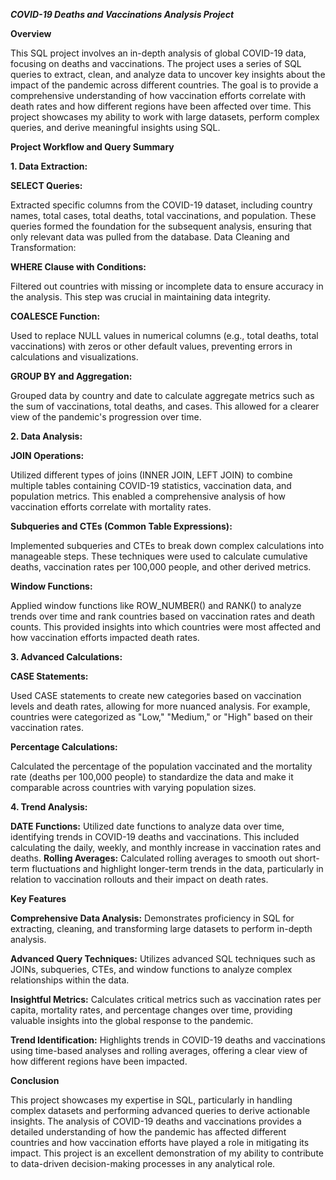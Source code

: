 ***COVID-19 Deaths and Vaccinations Analysis Project***

**Overview**

This SQL project involves an in-depth analysis of global COVID-19 data, focusing on deaths and vaccinations. The project uses a series of SQL queries to extract, clean, and analyze data to uncover key insights about the impact of the pandemic across different countries. The goal is to provide a comprehensive understanding of how vaccination efforts correlate with death rates and how different regions have been affected over time. This project showcases my ability to work with large datasets, perform complex queries, and derive meaningful insights using SQL.

**Project Workflow and Query Summary**

**1. Data Extraction:**

**SELECT Queries:**

Extracted specific columns from the COVID-19 dataset, including country names, total cases, total deaths, total vaccinations, and population. These queries formed the foundation for the subsequent analysis, ensuring that only relevant data was pulled from the database.
Data Cleaning and Transformation:

**WHERE Clause with Conditions:**

Filtered out countries with missing or incomplete data to ensure accuracy in the analysis. This step was crucial in maintaining data integrity.

**COALESCE Function:**

Used to replace NULL values in numerical columns (e.g., total deaths, total vaccinations) with zeros or other default values, preventing errors in calculations and visualizations.

**GROUP BY and Aggregation:**

Grouped data by country and date to calculate aggregate metrics such as the sum of vaccinations, total deaths, and cases. This allowed for a clearer view of the pandemic's progression over time.

**2. Data Analysis:**

**JOIN Operations:**

Utilized different types of joins (INNER JOIN, LEFT JOIN) to combine multiple tables containing COVID-19 statistics, vaccination data, and population metrics. This enabled a comprehensive analysis of how vaccination efforts correlate with mortality rates.

**Subqueries and CTEs (Common Table Expressions):**

Implemented subqueries and CTEs to break down complex calculations into manageable steps. These techniques were used to calculate cumulative deaths, vaccination rates per 100,000 people, and other derived metrics.

**Window Functions:**

Applied window functions like ROW_NUMBER() and RANK() to analyze trends over time and rank countries based on vaccination rates and death counts. This provided insights into which countries were most affected and how vaccination efforts impacted death rates.

**3. Advanced Calculations:**

**CASE Statements:**

Used CASE statements to create new categories based on vaccination levels and death rates, allowing for more nuanced analysis. For example, countries were categorized as "Low," "Medium," or "High" based on their vaccination rates.

**Percentage Calculations:**

Calculated the percentage of the population vaccinated and the mortality rate (deaths per 100,000 people) to standardize the data and make it comparable across countries with varying population sizes.

**4. Trend Analysis:**

**DATE Functions:**
Utilized date functions to analyze data over time, identifying trends in COVID-19 deaths and vaccinations. This included calculating the daily, weekly, and monthly increase in vaccination rates and deaths.
**Rolling Averages:**
Calculated rolling averages to smooth out short-term fluctuations and highlight longer-term trends in the data, particularly in relation to vaccination rollouts and their impact on death rates.

**Key Features**

**Comprehensive Data Analysis:**
Demonstrates proficiency in SQL for extracting, cleaning, and transforming large datasets to perform in-depth analysis.

**Advanced Query Techniques:**
Utilizes advanced SQL techniques such as JOINs, subqueries, CTEs, and window functions to analyze complex relationships within the data.

**Insightful Metrics:**
Calculates critical metrics such as vaccination rates per capita, mortality rates, and percentage changes over time, providing valuable insights into the global response to the pandemic.

**Trend Identification:**
Highlights trends in COVID-19 deaths and vaccinations using time-based analyses and rolling averages, offering a clear view of how different regions have been impacted.

**Conclusion**

This project showcases my expertise in SQL, particularly in handling complex datasets and performing advanced queries to derive actionable insights. The analysis of COVID-19 deaths and vaccinations provides a detailed understanding of how the pandemic has affected different countries and how vaccination efforts have played a role in mitigating its impact. This project is an excellent demonstration of my ability to contribute to data-driven decision-making processes in any analytical role.

